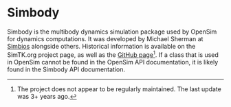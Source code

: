 # Simbody

Simbody is the multibody dynamics simulation package used by OpenSim for dynamics computations. It was developed by Michael Sherman at [Simbios](http://simbios.stanford.edu/) alongside others. Historical information is available on the SimTK.org project page, as well as the [GitHub page](https://github.com/simbody/simbody)[^1]. If a class that is used in OpenSim cannot be found in the OpenSim API documentation, it is likely found in the Simbody API documentation.

[^1]:The project does not appear to be regularly maintained. The last update was 3+ years ago.